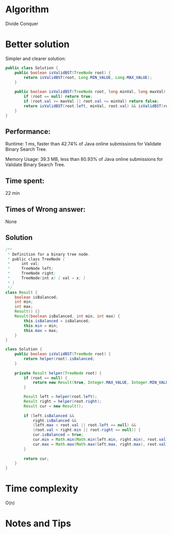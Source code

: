 # Algorithm

Divide Conquer

# Better solution

Simpler and clearer solution: 

```java
public class Solution {
    public boolean isValidBST(TreeNode root) {
        return isValidBST(root, Long.MIN_VALUE, Long.MAX_VALUE);
    }
    
    public boolean isValidBST(TreeNode root, long minVal, long maxVal) {
        if (root == null) return true;
        if (root.val >= maxVal || root.val <= minVal) return false;
        return isValidBST(root.left, minVal, root.val) && isValidBST(root.right, root.val, maxVal);
    }
}
```



## Performance:

Runtime: 1 ms, faster than 42.74% of Java online submissions for Validate Binary Search Tree.

Memory Usage: 39.3 MB, less than 80.93% of Java online submissions for Validate Binary Search Tree.

## Time spent:

22 min 

## Times of Wrong answer:

None

## Solution

```java
/**
 * Definition for a binary tree node.
 * public class TreeNode {
 *     int val;
 *     TreeNode left;
 *     TreeNode right;
 *     TreeNode(int x) { val = x; }
 * }
 */
class Result {
    boolean isBalanced;
    int min;
    int max;
    Result() {}
    Result(boolean isBalanced, int min, int max) {
        this.isBalanced = isBalanced;
        this.min = min;
        this.max = max;
    }
}

class Solution {
    public boolean isValidBST(TreeNode root) {
        return helper(root).isBalanced;
    }
    
    private Result helper(TreeNode root) {
        if (root == null) {
            return new Result(true, Integer.MAX_VALUE, Integer.MIN_VALUE);
        }

        Result left = helper(root.left);
        Result right = helper(root.right);
        Result cur = new Result();
        
        if (left.isBalanced && 
            right.isBalanced && 
            (left.max < root.val || root.left == null) && 
            (root.val < right.min || root.right == null)) {
            cur.isBalanced = true;
            cur.min = Math.min(Math.min(left.min, right.min), root.val);
            cur.max = Math.max(Math.max(left.max, right.max), root.val);
        }
        
        return cur;
    }
}
```

# Time complexity

O(n)

# Notes and Tips

